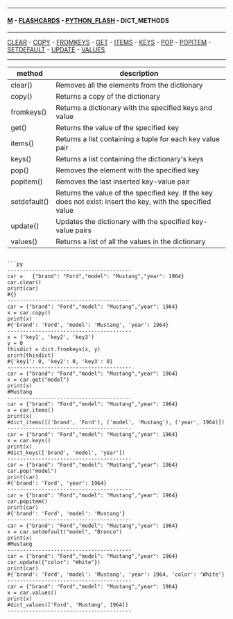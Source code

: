 
---

#### [M](https://github.com/ttltrk/TTT/blob/master/menu.md) - [FLASHCARDS](https://github.com/ttltrk/TTT/tree/master/FLASHCARDS/FLASHCARDS.md) - [PYTHON_FLASH](https://github.com/ttltrk/TTT/tree/master/FLASHCARDS/PYTHON_FLASH/PYTHON_FLASH.md) - DICT_METHODS

---

[CLEAR](https://github.com/ttltrk/TTT/tree/master/FLASHCARDS/PYTHON_FLASH/DICT_METHODS/CLEAR.md) -
[COPY](https://github.com/ttltrk/TTT/tree/master/FLASHCARDS/PYTHON_FLASH/DICT_METHODS/COPY.md) -
[FROMKEYS](https://github.com/ttltrk/TTT/tree/master/FLASHCARDS/PYTHON_FLASH/DICT_METHODS/FROMKEYS.md) -
[GET](https://github.com/ttltrk/TTT/tree/master/FLASHCARDS/PYTHON_FLASH/DICT_METHODS/GET.md) -
[ITEMS](https://github.com/ttltrk/TTT/tree/master/FLASHCARDS/PYTHON_FLASH/DICT_METHODS/ITEMS.md) -
[KEYS](https://github.com/ttltrk/TTT/tree/master/FLASHCARDS/PYTHON_FLASH/DICT_METHODS/KEYS.md) -
[POP](https://github.com/ttltrk/TTT/tree/master/FLASHCARDS/PYTHON_FLASH/DICT_METHODS/POP.md) -
[POPITEM](https://github.com/ttltrk/TTT/tree/master/FLASHCARDS/PYTHON_FLASH/DICT_METHODS/POPITEM.md) -
[SETDEFAULT](https://github.com/ttltrk/TTT/tree/master/FLASHCARDS/PYTHON_FLASH/DICT_METHODS/SETDEFAULT.md) -
[UPDATE](https://github.com/ttltrk/TTT/tree/master/FLASHCARDS/PYTHON_FLASH/DICT_METHODS/UPDATE.md) -
[VALUES](https://github.com/ttltrk/TTT/tree/master/FLASHCARDS/PYTHON_FLASH/DICT_METHODS/VALUES.md)

---

|method|description|
|------|-----------|
| clear()	| Removes all the elements from the dictionary |
| copy()	| Returns a copy of the dictionary |
| fromkeys()	| Returns a dictionary with the specified keys and value |
| get()	| Returns the value of the specified key |
| items()	| Returns a list containing a tuple for each key value pair |
| keys()	| Returns a list containing the dictionary's keys |
| pop()	| Removes the element with the specified key |
| popitem()	| Removes the last inserted key-value pair |
| setdefault()	| Returns the value of the specified key. If the key does not exist: insert the key, with the specified value |
| update()	| Updates the dictionary with the specified key-value pairs |
| values()	| Returns a list of all the values in the dictionary |
```

```py
----------------------------------------
car =	{"brand": "Ford","model": "Mustang","year": 1964}
car.clear()
print(car)
#{}
----------------------------------------
car = {"brand": "Ford","model": "Mustang","year": 1964}
x = car.copy()
print(x)
#{'brand': 'Ford', 'model': 'Mustang', 'year': 1964}
----------------------------------------
x = ('key1', 'key2', 'key3')
y = 0
thisdict = dict.fromkeys(x, y)
print(thisdict)
#{'key1': 0, 'key2': 0, 'key3': 0}
----------------------------------------
car = {"brand": "Ford","model": "Mustang","year": 1964}
x = car.get("model")
print(x)
#Mustang
----------------------------------------
car = {"brand": "Ford","model": "Mustang","year": 1964}
x = car.items()
print(x)
#dict_items([('brand', 'Ford'), ('model', 'Mustang'), ('year', 1964)])
----------------------------------------
car = {"brand": "Ford","model": "Mustang","year": 1964}
x = car.keys()
print(x)
#dict_keys(['brand', 'model', 'year'])
----------------------------------------
car = {"brand": "Ford","model": "Mustang","year": 1964}
car.pop("model")
print(car)
#{'brand': 'Ford', 'year': 1964}
----------------------------------------
car = {"brand": "Ford","model": "Mustang","year": 1964}
car.popitem()
print(car)
#{'brand': 'Ford', 'model': 'Mustang'}
----------------------------------------
car = {"brand": "Ford","model": "Mustang","year": 1964}
x = car.setdefault("model", "Bronco")
print(x)
#Mustang
----------------------------------------
car = {"brand": "Ford","model": "Mustang","year": 1964}
car.update({"color": "White"})
print(car)
#{'brand': 'Ford', 'model': 'Mustang', 'year': 1964, 'color': 'White'}
----------------------------------------
car = {"brand": "Ford","model": "Mustang","year": 1964}
x = car.values()
print(x)
#dict_values(['Ford', 'Mustang', 1964])
----------------------------------------
```
